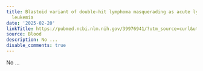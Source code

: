 ```yaml
---
title: Blastoid variant of double-hit lymphoma masquerading as acute lymphoblastic
  leukemia
date: '2025-02-20'
linkTitle: https://pubmed.ncbi.nlm.nih.gov/39976941/?utm_source=curl&utm_medium=rss&utm_campaign=journals&utm_content=7603509&fc=None&ff=20250221170832&v=2.18.0.post9+e462414
source: Blood
description: No ...
disable_comments: true
---
```

No ...